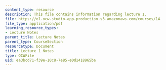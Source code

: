 ```yaml
---
content_type: resource
description: This file contains information regarding lecture 1.
file: https://ol-ocw-studio-app-production.s3.amazonaws.com/courses/14-581-international-economics-i-spring-2013/ea3bcd71f39e10c87e85e0d1418965ba_MIT14_581S13_classnotes1.pdf
file_type: application/pdf
learning_resource_types:
- Lecture Notes
parent_title: Lecture Notes
parent_type: CourseSection
resourcetype: Document
title: Lecture 1 Notes
type: OCWFile
uid: ea3bcd71-f39e-10c8-7e85-e0d1418965ba
---
```

